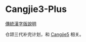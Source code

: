 # Cangjie3-Plus

[傳統漢字版說明](https://github.com/mrhso/Cangjie3-Plus/README.md)

仓颉三代补完计划，和 [Cangjie5](https://github.com/Jackchows/Cangjie5) 相关。
